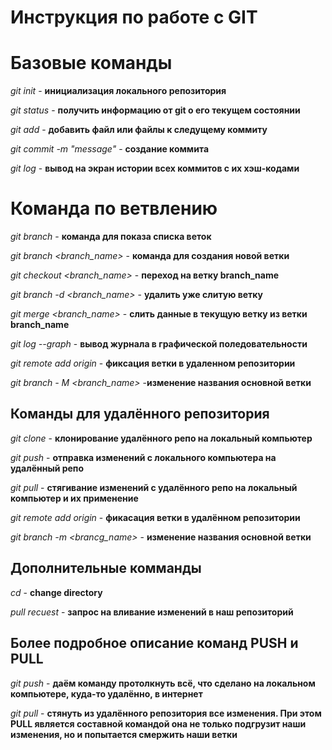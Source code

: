 # Инструкция по работе с GIT

# Базовые команды

*git init* - **инициализация локального репозитория**

*git status* - **получить информацию от git о его текущем состоянии**

*git add* - **добавить файл или файлы к следущему коммиту**

*git commit -m "message"* - **создание коммита**

*git log* - **вывод на экран истории всех коммитов с их хэш-кодами**


# Команда по ветвлению

*git branch* - **команда для показа списка веток**

*git branch <branch_name>* - **команда для создания новой ветки**

*git checkout <branch_name>* - **переход на ветку branch_name**

*git branch -d <branch_name>* - **удалить уже слитую ветку**

*git merge <branch_name>* - **слить данные в текущую ветку из ветки branch_name**

*git log --graph* - **вывод журнала в графической поледовательности**

*git remote add origin* - **фиксация ветки в удаленном репозитории**

*git branch - M <branch_name>* -**изменение названия основной ветки**

## Команды для удалённого репозитория

*git clone* - **клонирование удалённого репо на локальный компьютер**

*git push* - **отправка изменений с локального компьютера на удалённый репо**

*git pull* - **стягивание изменений с удалённого репо на локальный компьютер и их применение**

*git remote add origin* - **фикасация ветки в удалённом репозитории**

*git branch -m <brancg_name>* - **изменение названия основной ветки**

## Дополнительные комманды

*cd* - **change directory**

*pull recuest* - **запрос на вливание изменений в наш репозиторий**

## Более подробное описание команд PUSH и PULL

*git push* - **даём команду протолкнуть всё, что сделано на локальном компьютере, куда-то удалённо, в интернет**

*git pull* - **стянуть из удалённого репозитория все изменения. При этом PULL является составной командой она не только подгрузит наши изменения, но и попытается смержить наши ветки**